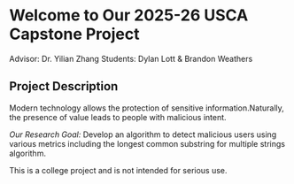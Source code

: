 # Welcome to Our 2025-26 USCA Capstone Project
Advisor: Dr. Yilian Zhang
Students: Dylan Lott & Brandon Weathers
## Project Description 
Modern technology allows the protection of sensitive information.​
Naturally, the presence of value leads to people with malicious intent.​

_Our Research Goal:_
Develop an algorithm to detect malicious users using various metrics including the longest common substring for multiple strings algorithm.​

This is a college project and is not intended for serious use.
